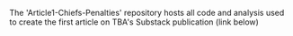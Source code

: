 The 'Article1-Chiefs-Penalties' repository hosts all code and analysis used to create the first article on TBA's Substack publication (link below)

